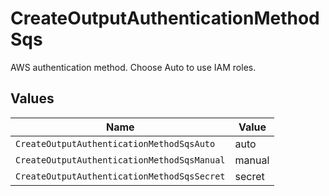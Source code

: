 # CreateOutputAuthenticationMethodSqs

AWS authentication method. Choose Auto to use IAM roles.


## Values

| Name                                        | Value                                       |
| ------------------------------------------- | ------------------------------------------- |
| `CreateOutputAuthenticationMethodSqsAuto`   | auto                                        |
| `CreateOutputAuthenticationMethodSqsManual` | manual                                      |
| `CreateOutputAuthenticationMethodSqsSecret` | secret                                      |